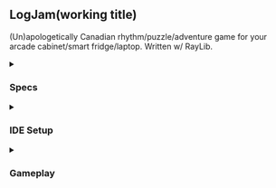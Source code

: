 ## LogJam(working title)
(Un)apologetically Canadian rhythm/puzzle/adventure game for your arcade cabinet/smart fridge/laptop. Written w/ RayLib.

<details>
  <summary><h3>Specs</h3></summary>

  #### 🦾 Code 
  - c++ 23 with descriptive variable names and comments if you feel like it 🤓
  - [conventional commits](https://www.conventionalcommits.org/en/v1.0.0/) or something similar to describe changes in git
  
  #### ⚙️ Technologies
  - Just as build system
  - [RayLib](https://www.raylib.com/) for graphics
  - [SQLite](https://www.sqlite.org/) for the song & score database
</details>
<details>
  <summary><h3>IDE Setup</h3></summary>

#### CLion
- I've been using [this clion plugin for just](https://plugins.jetbrains.com/plugin/index?xmlId=org.mvnsearch.plugins.justPlugin&utm_source=product&utm_medium=link&utm_campaign=CL&utm_content=2023.3)
</details>
<details>
  <summary><h3>Gameplay</h3></summary>

  ### idk
</details>
